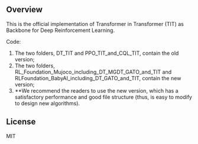 ## Overview
This is the official implementation of Transformer in Transformer (TIT) as Backbone for Deep Reinforcement Learning.

Code: 
1) The two folders, DT_TIT and PPO_TIT_and_CQL_TIT, contain the old version; 
2) The two folders, RL_Foundation_Mujoco_including_DT_MGDT_GATO_and_TIT and RLFoundation_BabyAI_including_DT_GATO_and_TIT, contain the new version; 
3) **We recommend the readers to use the new version, which has a satisfactory performance and good file structure (thus, is easy to modify to design new algorithms). 

## License
MIT
